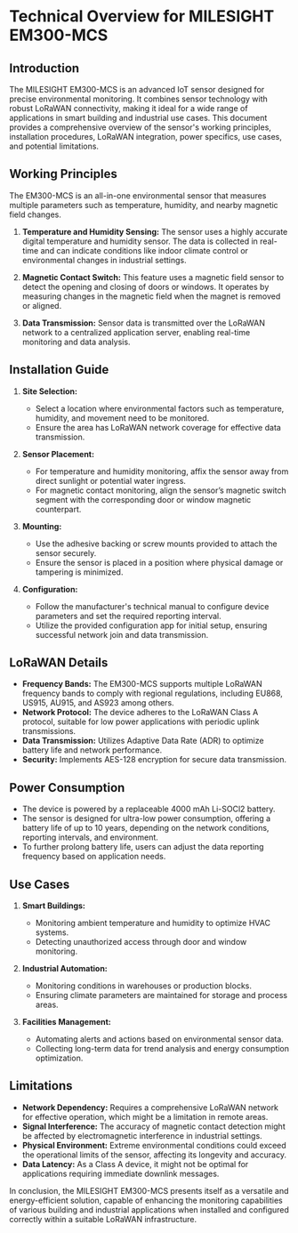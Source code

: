 # Technical Overview for MILESIGHT EM300-MCS

## Introduction
The MILESIGHT EM300-MCS is an advanced IoT sensor designed for precise environmental monitoring. It combines sensor technology with robust LoRaWAN connectivity, making it ideal for a wide range of applications in smart building and industrial use cases. This document provides a comprehensive overview of the sensor's working principles, installation procedures, LoRaWAN integration, power specifics, use cases, and potential limitations.

## Working Principles

The EM300-MCS is an all-in-one environmental sensor that measures multiple parameters such as temperature, humidity, and nearby magnetic field changes. 

1. **Temperature and Humidity Sensing:**
   The sensor uses a highly accurate digital temperature and humidity sensor. The data is collected in real-time and can indicate conditions like indoor climate control or environmental changes in industrial settings.

2. **Magnetic Contact Switch:**
   This feature uses a magnetic field sensor to detect the opening and closing of doors or windows. It operates by measuring changes in the magnetic field when the magnet is removed or aligned.

3. **Data Transmission:**
   Sensor data is transmitted over the LoRaWAN network to a centralized application server, enabling real-time monitoring and data analysis.

## Installation Guide

1. **Site Selection:**
   - Select a location where environmental factors such as temperature, humidity, and movement need to be monitored.
   - Ensure the area has LoRaWAN network coverage for effective data transmission.

2. **Sensor Placement:**
   - For temperature and humidity monitoring, affix the sensor away from direct sunlight or potential water ingress.
   - For magnetic contact monitoring, align the sensor’s magnetic switch segment with the corresponding door or window magnetic counterpart.

3. **Mounting:**
   - Use the adhesive backing or screw mounts provided to attach the sensor securely.
   - Ensure the sensor is placed in a position where physical damage or tampering is minimized.

4. **Configuration:**
   - Follow the manufacturer's technical manual to configure device parameters and set the required reporting interval.
   - Utilize the provided configuration app for initial setup, ensuring successful network join and data transmission.

## LoRaWAN Details

- **Frequency Bands:** The EM300-MCS supports multiple LoRaWAN frequency bands to comply with regional regulations, including EU868, US915, AU915, and AS923 among others.
- **Network Protocol:** The device adheres to the LoRaWAN Class A protocol, suitable for low power applications with periodic uplink transmissions.
- **Data Transmission:** Utilizes Adaptive Data Rate (ADR) to optimize battery life and network performance.
- **Security:** Implements AES-128 encryption for secure data transmission.

## Power Consumption

- The device is powered by a replaceable 4000 mAh Li-SOCl2 battery.
- The sensor is designed for ultra-low power consumption, offering a battery life of up to 10 years, depending on the network conditions, reporting intervals, and environment.
- To further prolong battery life, users can adjust the data reporting frequency based on application needs.

## Use Cases

1. **Smart Buildings:**
   - Monitoring ambient temperature and humidity to optimize HVAC systems.
   - Detecting unauthorized access through door and window monitoring.

2. **Industrial Automation:**
   - Monitoring conditions in warehouses or production blocks.
   - Ensuring climate parameters are maintained for storage and process areas.

3. **Facilities Management:**
   - Automating alerts and actions based on environmental sensor data.
   - Collecting long-term data for trend analysis and energy consumption optimization.

## Limitations

- **Network Dependency:** Requires a comprehensive LoRaWAN network for effective operation, which might be a limitation in remote areas.
- **Signal Interference:** The accuracy of magnetic contact detection might be affected by electromagnetic interference in industrial settings.
- **Physical Environment:** Extreme environmental conditions could exceed the operational limits of the sensor, affecting its longevity and accuracy.
- **Data Latency:** As a Class A device, it might not be optimal for applications requiring immediate downlink messages.

In conclusion, the MILESIGHT EM300-MCS presents itself as a versatile and energy-efficient solution, capable of enhancing the monitoring capabilities of various building and industrial applications when installed and configured correctly within a suitable LoRaWAN infrastructure.
